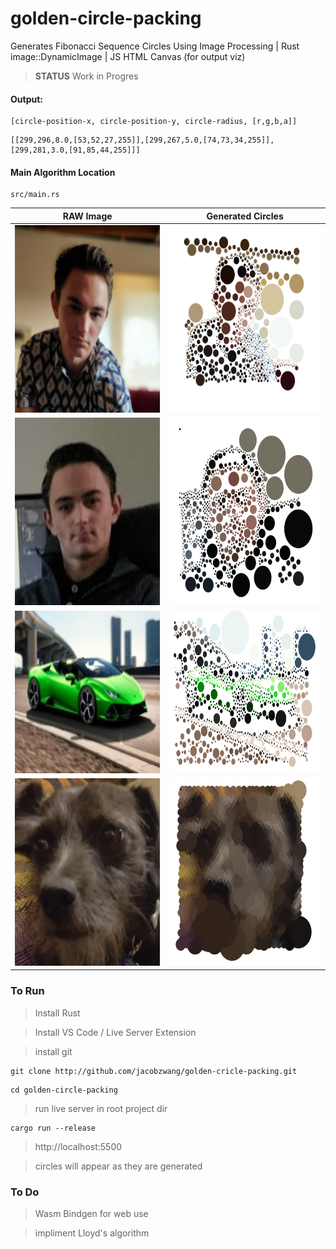 # golden-circle-packing
Generates Fibonacci Sequence Circles Using Image Processing | Rust image::DynamicImage | JS HTML Canvas (for output viz)
> **STATUS** Work in Progres

#### Output:
```
[circle-position-x, circle-position-y, circle-radius, [r,g,b,a]]
```
```
[[299,296,8.0,[53,52,27,255]],[299,267,5.0,[74,73,34,255]],[299,281,3.0,[91,85,44,255]]]
```

#### Main Algorithm Location
```
src/main.rs
```

RAW Image             | Generated Circles
:-------------------------:|:-------------------------:
<img src="https://github.com/JacobZwang/golden-circle-packing/blob/main/examples/portrait_2.png?raw=true" width="330" height="300" /> | <img src="https://github.com/JacobZwang/golden-circle-packing/blob/main/examples/portrait_2_circles.png?raw=true" width="320" height="300"/>
<img src="https://github.com/JacobZwang/golden-circle-packing/blob/main/examples/portrait.png?raw=true" width="300" height="300"/> |  <img src="https://github.com/JacobZwang/golden-circle-packing/blob/main/examples/portrait_circles.png?raw=true" width="330" height="300" />
<img src="https://github.com/JacobZwang/golden-circle-packing/blob/main/examples/lambo.jpg?raw=true" width="350" height="260" /> | <img src="https://github.com/JacobZwang/golden-circle-packing/blob/main/examples/lambo_circles.png?raw=true" width="350" height="260"/>
<img src="https://github.com/JacobZwang/golden-circle-packing/blob/main/examples/dog.jpg?raw=true" width="300" height="300"/> |  <img src="https://github.com/JacobZwang/golden-circle-packing/blob/main/examples/dog_circles.png?raw=true" width="330" height="300" />

### To Run
> Install Rust

> Install VS Code / Live Server Extension

> install git
```
git clone http://github.com/jacobzwang/golden-cricle-packing.git
```
```
cd golden-circle-packing
```
> run live server in root project dir
```
cargo run --release
```
> http://localhost:5500

> circles will appear as they are generated

### To Do
> Wasm Bindgen for web use

> impliment Lloyd's algorithm
